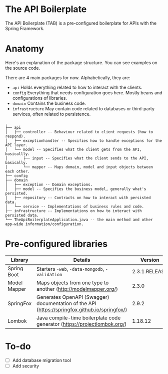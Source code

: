# The API Boilerplate

The API Boilerplate (TAB) is a pre-configured boilerplate for APIs with the Spring Framework.

# Anatomy

Here's an explanation of the package structure. You can see examples on the source code.

There are 4 main packages for now. Alphabetically, they are:

- `api` Holds everything related to how to interact with the clients.
- `config` Everything that needs configuration goes here. Mostly beans and configurations of libraries.
- `domain` Contains the business code.
- `infrastructure` May contain code related to databases or third-party services, often related to persistence. 

```
.
├── api
│   ├── controller -- Behaviour related to client requests (how to respond).
│   ├── exceptionhandler -- Specifies how to handle exceptions for the API layer.
│   └── model -- Specifies what the client gets from the API, basicallly.
│       ├── input -- Specifies what the client sends to the API, basically.
│       └── mapper -- Maps domain, model and input objects between each other.
├── config
├── domain
│   ├── exception -- Domain exceptions.
│   ├── model -- Specifies the business model, generally what's persisted.
│   ├── repository -- Contracts on how to interact with persisted data.
│   └── service -- Implementations of business rules and code.
├── infrastructure -- Implementations on how to interact with persisted data.
└── TheApiBoilerplateApplication.java -- the main method and other app-wide information/configuration.
```

# Pre-configured libraries

| Library | Details | Version |
| ------- | ------- | ------- |
| Spring Boot | Starters `-web`, `-data-mongodb`, `-validation` | 2.3.1.RELEASE |
| Model Mapper | Maps objects from one type to another (http://modelmapper.org/) | 2.3.0 |
| SpringFox | Generates OpenAPI (Swagger) documentation of the API (https://springfox.github.io/springfox/) | 2.9.2 |
| Lombok | Java compile-time boilerplate code generator (https://projectlombok.org/) | 1.18.12 |

# To-do

- [ ] Add database migration tool 
- [ ] Add security
